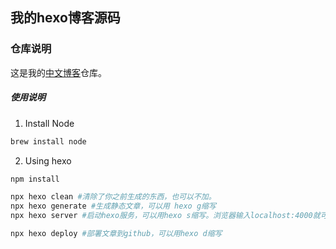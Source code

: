 ## 我的hexo博客源码

### 仓库说明
这是我的[中文博客](https://sheensong.top/blog/)仓库。

##### 使用说明

1. Install Node

```bash
brew install node
```

2. Using hexo 

```bash
npm install

npx hexo clean #清除了你之前生成的东西，也可以不加。
npx hexo generate #生成静态文章，可以用 hexo g缩写
npx hexo server #启动hexo服务，可以用hexo s缩写。浏览器输入localhost:4000就可以看到你生成的博客

npx hexo deploy #部署文章到github，可以用hexo d缩写
```
